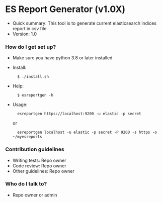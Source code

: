 # ES Report Generator (v1.0X) #


* Quick summary: This tool is to generate current elasticsearch indices report in csv file
* Version: 1.0

### How do I get set up? ###

* Make sure you have python 3.8 or later installed
* Install: 

        $ ./install.sh
        
* Help: 

        $ esreportgen -h
        
* Usage: 

        esreportgen https://localhost:9200 -u elastic -p secret 
    
    or
    
        esreportgen localhost -u elastic -p secret -P 9200 -s https -o ~/myesreports

### Contribution guidelines ###

* Writing tests: Repo owner
* Code review: Repo owner
* Other guidelines: Repo owner

### Who do I talk to? ###

* Repo owner or admin